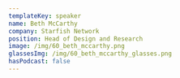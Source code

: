```yaml
---
templateKey: speaker
name: Beth McCarthy
company: Starfish Network
position: Head of Design and Research
image: /img/60_beth_mccarthy.png
glassesImg: /img/60_beth_mccarthy_glasses.png
hasPodcast: false
---
```


